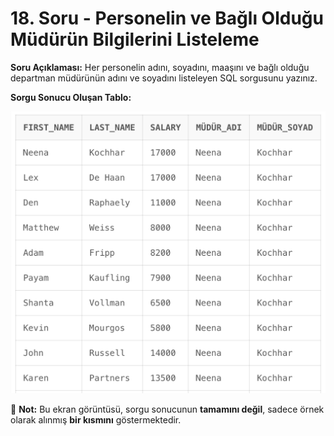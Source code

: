 # 18. Soru - Personelin ve Bağlı Olduğu Müdürün Bilgilerini Listeleme

**Soru Açıklaması:**
Her personelin adını, soyadını, maaşını ve bağlı olduğu departman müdürünün adını ve soyadını listeleyen SQL sorgusunu yazınız.

**Sorgu Sonucu Oluşan Tablo:**

![alt text](/Ekran-Çıktıları/Ekran-Resmi_18.png)

📌 **Not:** Bu ekran görüntüsü, sorgu sonucunun **tamamını değil**, sadece örnek olarak alınmış **bir kısmını** göstermektedir.